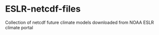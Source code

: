 # ESLR-netcdf-files
Collection of netcdf future climate models downloaded from NOAA ESLR climate portal 
